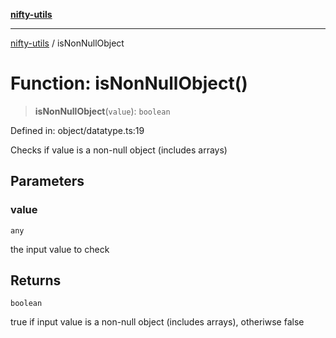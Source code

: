 [**nifty-utils**](../README.md)

***

[nifty-utils](../globals.md) / isNonNullObject

# Function: isNonNullObject()

> **isNonNullObject**(`value`): `boolean`

Defined in: object/datatype.ts:19

Checks if value is a non-null object (includes arrays)

## Parameters

### value

`any`

the input value to check

## Returns

`boolean`

true if input value is a non-null object (includes arrays), otheriwse false
